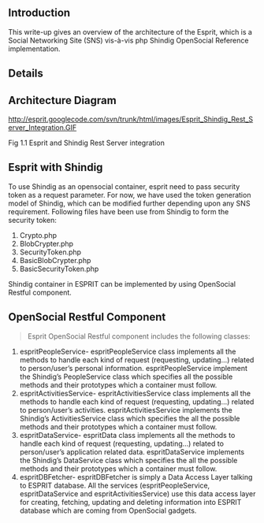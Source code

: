 ## Introduction ##

This write-up gives an overview of the architecture of the Esprit, which is a Social Networking Site (SNS) vis-à-vis php Shindig OpenSocial Reference implementation.


## Details ##

## Architecture Diagram ##






http://esprit.googlecode.com/svn/trunk/html/images/Esprit_Shindig_Rest_Server_Integration.GIF

Fig 1.1 Esprit and Shindig Rest Server integration

## Esprit with Shindig ##

To use Shindig as an opensocial container, esprit need to pass security token as a request parameter. For now, we have used the token generation model of Shindig, which can be modified further depending upon any SNS requirement.
Following files have been use from Shindig to form the security token:
  1. Crypto.php
  1. BlobCrypter.php
  1. SecurityToken.php
  1. BasicBlobCrypter.php
  1. BasicSecurityToken.php

Shindig container in ESPRIT can be implemented by using OpenSocial Restful component.

## OpenSocial Restful Component ##

> Esprit OpenSocial Restful component includes the following classes:

  1. espritPeopleService- espritPeopleService class implements all the methods to handle each kind of request (requesting, updating…) related to person/user’s personal information. espritPeopleService implement the Shindig’s PeopleService class which specifies all the possible methods and their prototypes which a container must follow.
  1. espritActivitiesService- espritActivitiesService class implements all the methods to handle each kind of request (requesting, updating…) related to person/user’s activities. espritActivitiesService implements the Shindig’s ActivitiesService class which specifies the all the possible methods and their prototypes which a container must follow.
  1. espritDataService- espritData class implements all the methods to handle each kind of request (requesting, updating…) related to person/user’s application related data. espritDataService implements the Shindig’s DataService class which specifies the all the possible methods and their prototypes which a container must follow.
  1. espritDBFetcher- espritDBFetcher is simply a Data Access Layer talking to ESPRIT database. All the services (espritPeopleService, espritDataService and espritActivitiesService) use this data access layer for creating, fetching, updating and deleting information into ESPRIT database which are coming from OpenSocial gadgets.